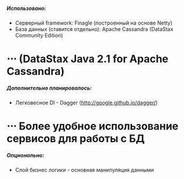 ##### Использовано:
* Серверный framework: Finagle (построенный на основе Netty)
* База данных (ставится отдельно): Apache Cassandra (DataStax Community Edition)

⋅⋅⋅ (DataStax Java 2.1 for Apache Cassandra)
======

##### Дополнительно планировалось:
* Легковесное DI - Dagger (http://google.github.io/dagger/)

⋅⋅⋅ Более удобное использование сервисов для работы с БД
======

##### Опционально:
* Слой бизнес логики - основная манипуляция данными